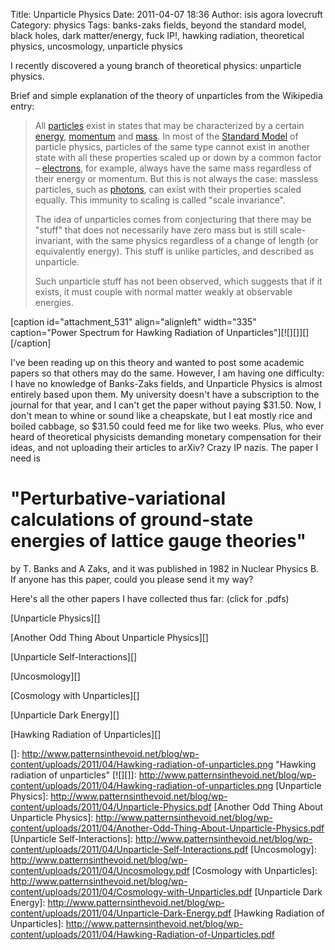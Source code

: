 Title: Unparticle Physics
Date: 2011-04-07 18:36
Author: isis agora lovecruft
Category: physics
Tags: banks-zaks fields, beyond the standard model, black holes, dark matter/energy, fuck IP!, hawking radiation, theoretical physics, uncosmology, unparticle physics

I recently discovered a young branch of theoretical physics: unparticle
physics.

Brief and simple explanation of the theory of unparticles from the
Wikipedia entry:

> All [particles][] exist in states that may be characterized by a
> certain [energy][], [momentum][] and [mass][]. In most of the
> [Standard Model][] of particle physics, particles of the same type
> cannot exist in another state with all these properties scaled up or
> down by a common factor – [electrons][], for example, always have the
> same mass regardless of their energy or momentum. But this is not
> always the case: massless particles, such as [photons][], can exist
> with their properties scaled equally. This immunity to scaling is
> called "scale invariance".
>
> The idea of unparticles comes from conjecturing that there may be
> "stuff" that does not necessarily have zero mass but is still
> scale-invariant, with the same physics regardless of a change of
> length (or equivalently energy). This stuff is unlike particles, and
> described as unparticle.
>
> Such unparticle stuff has not been observed, which suggests that if it
> exists, it must couple with normal matter weakly at observable
> energies.

[caption id="attachment\_531" align="alignleft" width="335"
caption="Power Spectrum for Hawking Radiation of
Unparticles"][![][]][][/caption]

I've been reading up on this theory and wanted to post some academic
papers so that others may do the same. However, I am having one
difficulty: I have no knowledge of Banks-Zaks fields, and Unparticle
Physics is almost entirely based upon them. My university doesn't have a
subscription to the journal for that year, and I can't get the paper
without paying \$31.50. Now, I don't mean to whine or sound like a
cheapskate, but I eat mostly rice and boiled cabbage, so \$31.50 could
feed me for like two weeks. Plus, who ever heard of theoretical
physicists demanding monetary compensation for their ideas, and not
uploading their articles to arXiv? Crazy IP nazis. The paper I need is

"Perturbative-variational calculations of ground-state energies of lattice gauge theories"
==========================================================================================

by T. Banks and A Zaks, and it was published in 1982 in Nuclear Physics
B. If anyone has this paper, could you please send it my way?

Here's all the other papers I have collected thus far: (click for .pdfs)

[Unparticle Physics][]

[Another Odd Thing About Unparticle Physics][]

[Unparticle Self-Interactions][]

[Uncosmology][]

[Cosmology with Unparticles][]

[Unparticle Dark Energy][]

[Hawking Radiation of Unparticles][]

  [particles]: https://secure.wikimedia.org/wikipedia/en/wiki/Elementary_particle
    "Elementary particle"
  [energy]: https://secure.wikimedia.org/wikipedia/en/wiki/Energy
  [momentum]: https://secure.wikimedia.org/wikipedia/en/wiki/Momentum
  [mass]: https://secure.wikimedia.org/wikipedia/en/wiki/Mass
  [Standard Model]: https://secure.wikimedia.org/wikipedia/en/wiki/Standard_Model
  [electrons]: https://secure.wikimedia.org/wikipedia/en/wiki/Electron
    "Electron"
  [photons]: https://secure.wikimedia.org/wikipedia/en/wiki/Photon
    "Photon"
  []: http://www.patternsinthevoid.net/blog/wp-content/uploads/2011/04/Hawking-radiation-of-unparticles.png
    "Hawking radiation of unparticles"
  [![][]]: http://www.patternsinthevoid.net/blog/wp-content/uploads/2011/04/Hawking-radiation-of-unparticles.png
  [Unparticle Physics]: http://www.patternsinthevoid.net/blog/wp-content/uploads/2011/04/Unparticle-Physics.pdf
  [Another Odd Thing About Unparticle Physics]: http://www.patternsinthevoid.net/blog/wp-content/uploads/2011/04/Another-Odd-Thing-About-Unparticle-Physics.pdf
  [Unparticle Self-Interactions]: http://www.patternsinthevoid.net/blog/wp-content/uploads/2011/04/Unparticle-Self-Interactions.pdf
  [Uncosmology]: http://www.patternsinthevoid.net/blog/wp-content/uploads/2011/04/Uncosmology.pdf
  [Cosmology with Unparticles]: http://www.patternsinthevoid.net/blog/wp-content/uploads/2011/04/Cosmology-with-Unparticles.pdf
  [Unparticle Dark Energy]: http://www.patternsinthevoid.net/blog/wp-content/uploads/2011/04/Unparticle-Dark-Energy.pdf
  [Hawking Radiation of Unparticles]: http://www.patternsinthevoid.net/blog/wp-content/uploads/2011/04/Hawking-Radiation-of-Unparticles.pdf
